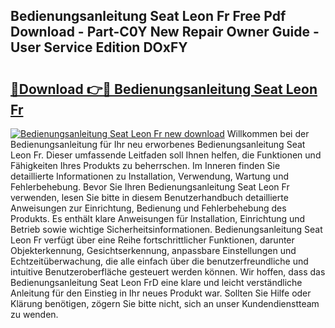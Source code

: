 ## Bedienungsanleitung Seat Leon Fr Free Pdf Download - Part-C0Y New Repair Owner Guide - User Service Edition DOxFY

# <h2><a href="http://df2oev.blite.top/?on=Bedienungsanleitung+Seat+Leon+Fr">🔗Download 👉🔴 Bedienungsanleitung Seat Leon Fr</a></h2>

[![Bedienungsanleitung Seat Leon Fr new download](https://i.imgur.com/lujVjoI.png)](http://df2oev.blite.top/?on=Bedienungsanleitung+Seat+Leon+Fr)
Willkommen bei der Bedienungsanleitung für Ihr neu erworbenes Bedienungsanleitung Seat Leon Fr. Dieser umfassende Leitfaden soll Ihnen helfen, die Funktionen und Fähigkeiten Ihres Produkts zu beherrschen. Im Inneren finden Sie detaillierte Informationen zu Installation, Verwendung, Wartung und Fehlerbehebung. Bevor Sie Ihren Bedienungsanleitung Seat Leon Fr verwenden, lesen Sie bitte in diesem Benutzerhandbuch detaillierte Anweisungen zur Einrichtung, Bedienung und Fehlerbehebung des Produkts. Es enthält klare Anweisungen für Installation, Einrichtung und Betrieb sowie wichtige Sicherheitsinformationen. Bedienungsanleitung Seat Leon Fr verfügt über eine Reihe fortschrittlicher Funktionen, darunter Objekterkennung, Gesichtserkennung, anpassbare Einstellungen und Echtzeitüberwachung, die alle einfach über die benutzerfreundliche und intuitive Benutzeroberfläche gesteuert werden können. Wir hoffen, dass das Bedienungsanleitung Seat Leon FrD eine klare und leicht verständliche Anleitung für den Einstieg in Ihr neues Produkt war. Sollten Sie Hilfe oder Klärung benötigen, zögern Sie bitte nicht, sich an unser Kundendienstteam zu wenden.
